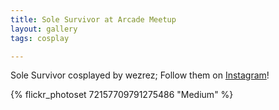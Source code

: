 ```yaml
---
title: Sole Survivor at Arcade Meetup
layout: gallery
tags: cosplay

---
```


Sole Survivor cosplayed by wezrez; Follow them on [Instagram](https://www.instagram.com/wezrez)!

{% flickr_photoset 72157709791275486 "Medium" %}